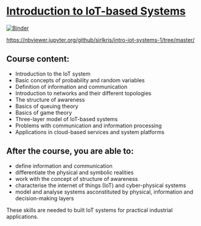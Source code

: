 # [Introduction to IoT-based Systems](https://fitech.io/en/studies/introduction-to-iot-based-systems/)

[![Binder](https://mybinder.org/badge_logo.svg)](https://mybinder.org/v2/gh/sirlkris/intro-iot-systems-1/master) 

https://nbviewer.jupyter.org/github/sirlkris/intro-iot-systems-1/tree/master/

## Course content:

- Introduction to the IoT system
- Basic concepts of probability and random variables
- Definition of information and communication
- Introduction to networks and their different topologies
- The structure of awareness
- Basics of queuing theory
- Basics of game theory
- Three-layer model of IoT-based systems
- Problems with communication and information processing
- Applications in cloud-based services and system platforms

## After the course, you are able to:

- define information and communication
- differentiate the physical and symbolic realities
- work with the concept of structure of awareness
- characterise the internet of things (IoT) and cyber-physical systems
- model and analyse systems asconstituted by physical, information and decision-making layers

These skills are needed to built IoT systems for practical industrial applications.
